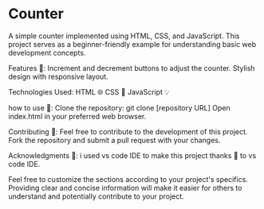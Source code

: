 # Counter
 
A simple counter implemented using HTML, CSS, and JavaScript. This project serves as a beginner-friendly example for understanding basic web development concepts.


Features 🎯:
Increment and decrement buttons to adjust the counter.
Stylish design with responsive layout.


Technologies Used:
HTML 🌐
CSS 🎨
JavaScript 💡


how to use 📖:
Clone the repository: git clone [repository URL]
Open index.html in your preferred web browser.


Contributing 🤝:
Feel free to contribute to the development of this project. Fork the repository and submit a pull request with your changes.


Acknowledgments 🤗:
i used  vs code IDE to make this project thanks 🙌 to vs code IDE.



Feel free to customize the sections according to your project's specifics. Providing clear and concise information will make it easier for others to understand and potentially contribute to your project.
